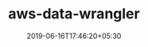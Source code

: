 ---
title: "aws-data-wrangler"
date: 2019-06-16T17:46:20+05:30
type: "organisations"
org_name: "Amazon Web Services - Labs"
repo_desc: "The missing link between AWS services and the most popular Python data libraries"
repo_link: https://github.com/awslabs/aws-data-wrangler
---